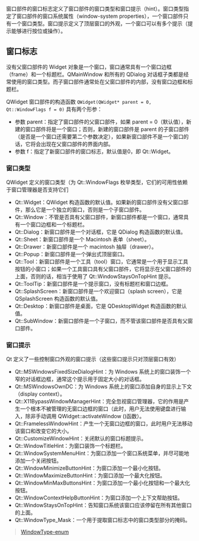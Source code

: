 窗口部件的窗口标志定义了窗口部件的窗口类型和窗口提示（hint）。窗口类型指定了窗口部件的窗口系统属性（window-system properties），一个窗口部件只有一个窗口类型。窗口提示定义了顶层窗口的外观，一个窗口可以有多个提示（提示能够进行按位或操作）。

## 窗口标志
没有父窗口部件的 Widget 对象是一个窗口，窗口通常具有一个窗口边框（frame）和一个标题栏。QMainWindow 和所有的 QDialog 对话框子类都是经常使用的窗口类型。而子窗口部件通常处在父窗口部件的内部，没有窗口边框和标题栏。

QWidget 窗口部件的构造函数 `QWidget(QWidget* parent = 0, Qt::WindowFlags f = 0)` 具有两个形参：
+ 参数 parent：指定了窗口部件的父窗口部件，如果 parent = 0（默认值），新建的窗口部件将是一个窗口；否则，新建的窗口部件是 parent 的子窗口部件（是否是一个窗口还需要第二个参数决定），如果新窗口部件不是一个窗口的话，它将会出现在父窗口部件的界面内部。
+ 参数 f：指定了新窗口部件的窗口标志，默认值是0，即 Qt::Widget。

### 窗口类型
QWidget 定义的窗口类型（为 Qt::WindowFlags 枚举类型，它们的可用性依赖于窗口管理器是否支持它们
+ Qt::Widget：QWidget 构造函数的默认值。如果新的窗口部件没有父窗口部件，那么它是一个独立的窗口，否则是一个子窗口部件。
+ Qt::Window：不管是否具有父窗口部件，新窗口部件都是一个窗口，通常具有一个窗口边框和一个标题栏。
+ Qt::Dialog：新窗口部件是一个对话框，它是 QDialog 构造函数的默认值。
+ Qt::Sheet：新窗口部件是一个 Macintosh 表单（sheet）。
+ Qt::Drawer：新窗口部件是一个 macintosh 抽屉（drawer）。
+ Qt::Popup：新窗口部件是一个弹出式顶层窗口。
+ Qt::Tool：新窗口部件是一个工具（tool）窗口，它通常是一个用于显示工具按钮的小窗口；如果一个工具窗口具有父窗口部件，它将显示在父窗口部件的上面，否则的话，相当于使用了 Qt::WindowStaysOnTopHint 提示。
+ Qt::ToolTip：新窗口部件是一个提示窗口，没有标题栏和窗口边框。
+ Qt::SplashScreen：新窗口部件是一个欢迎窗口（splash screen），它是 QSplashScreen 构造函数的默认值。
+ Qt::Desktop：新窗口部件是桌面，它是 QDesktopWidget 构造函数的默认值。
+ Qt::SubWindow：新窗口部件是一个子窗口，而不管该窗口部件是否具有父窗口部件。
### 窗口提示
Qt 定义了一些控制窗口外观的窗口提示（这些窗口提示只对顶层窗口有效）
+ Qt::MSWindowsFixedSizeDialogHint：为 Windows 系统上的窗口装饰一个窄的对话框边框，通常这个提示用于固定大小的对话框。
+ Qt::MSWindowsOwnDC：为 Windows 系统上的窗口添加自身的显示上下文（display context）。
+ Qt::X11BypassWindowManagerHint：完全忽视窗口管理器，它的作用是产生一个根本不被管理的无窗口边框的窗口（此时，用户无法使用键盘进行输入，除非手动调用 QWidget::activateWindow ()函数）。
+ Qt::FramelessWindowHint：产生一个无窗口边框的窗口，此时用户无法移动该窗口和改变它的大小。
+ Qt::CustomizeWindowHint：关闭默认的窗口标题提示。
+ Qt::WindowTitleHint：为窗口装饰一个标题栏。
+ Qt::WindowSystemMenuHint：为窗口添加一个窗口系统菜单，并尽可能地添加一个关闭按钮。
+ Qt::WindowMinimizeButtonHint：为窗口添加一个最小化按钮。
+ Qt::WindowMaximizeButtonHint：为窗口添加一个最大化按钮。
+ Qt::WindowMinMaxButtonsHint：为窗口添加一个最小化按钮和一个最大化按钮。
+ Qt::WindowContextHelpButtonHint：为窗口添加一个上下文帮助按钮。
+ Qt::WindowStaysOnTopHint：告知窗口系统该窗口应该停留在所有其他窗口的上面。
+ Qt::WindowType_Mask：一个用于提取窗口标志中的窗口类型部分的掩码。




> [WindowType-enum](https://doc.qt.io/qt-5/qt.html#WindowType-enum)
